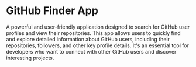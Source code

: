 # GitHub Finder App

A powerful and user-friendly application designed to search for GitHub user profiles and view their repositories. This app allows users to quickly find and explore detailed information about GitHub users, including their repositories, followers, and other key profile details. It's an essential tool for developers who want to connect with other GitHub users and discover interesting projects.
